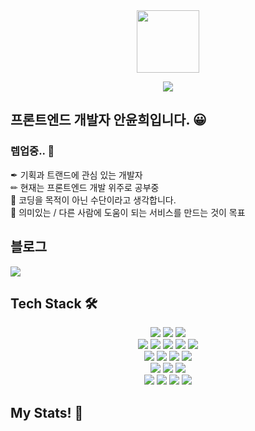 <div align="center"><img width=100 height=100 src="https://github.githubassets.com/images/mona-loading-default.gif" /></div>
<p align=center>
<img src="https://capsule-render.vercel.app/api?type=cylinder&color=E5CCFF&height=160&section=header&text=YUNHEEVERSE⭐&fontSize=90&&animation=fadeIn&fontColor=FFFFFF"></image>
</p>
  
  ## 프론트엔드 개발자 **안윤희**입니다. 😀
  ### 렙업중.. 🌳

 ✒ 기획과 트랜드에 관심 있는 개발자 </br>
 ✏ 현재는 프론트엔드 개발 위주로 공부중 </br>
 🔑 코딩을 목적이 아닌 수단이라고 생각합니다. </br>
 🎨 의미있는 / 다른 사람에 도움이 되는 서비스를 만드는 것이 목표 </br>

## 블로그
<a href="https://yunheeverse.tistory.com/"><img src="https://img.shields.io/badge/-blog-black"/></a>

## Tech Stack 🛠
<div align=center>
  <img src="https://img.shields.io/badge/html5-E34F26?style=for-the-badge&logo=Spring&logoColor=white">
  <img src="https://img.shields.io/badge/javascript-F7DF1E?style=for-the-badge&logo=Spring&logoColor=white">
  <img src="https://img.shields.io/badge/jquery-0769AD?style=for-the-badge&logo=Spring&logoColor=white">
</div>

<div align=center>
  <img src="https://img.shields.io/badge/css3-1572B6?style=for-the-badge&logo=Spring&logoColor=white">
  <img src="https://img.shields.io/badge/sass-CC6699?style=for-the-badge&logo=Spring&logoColor=white">
  <img src="https://img.shields.io/badge/styledcomponents-DB7093?style=for-the-badge&logo=Spring&logoColor=white">
  <img src="https://img.shields.io/badge/fontawesome-528DD7?style=for-the-badge&logo=Spring&logoColor=white">
  <img src="https://img.shields.io/badge/bootstrap-7952B3?style=for-the-badge&logo=Spring&logoColor=white">

  
</div>

<div align=center>
  <img src="https://img.shields.io/badge/react-61DAFB?style=for-the-badge&logo=Spring&logoColor=white">
  <img src="https://img.shields.io/badge/chakraui-319795?style=for-the-badge&logo=Spring&logoColor=white">
  <img src="https://img.shields.io/badge/nodedotjs-339933?style=for-the-badge&logo=Spring&logoColor=white">
  <img src="https://img.shields.io/badge/npm-CB3837?style=for-the-badge&logo=Spring&logoColor=white">
  
</div>

<div align=center>
  <img src="https://img.shields.io/badge/figma-F24E1E?style=for-the-badge&logo=Spring&logoColor=white">
  <img src="https://img.shields.io/badge/adobephotoshop-31A8FF?style=for-the-badge&logo=Spring&logoColor=white">
  <img src="https://img.shields.io/badge/adobeillustrator-FF9A00?style=for-the-badge&logo=Spring&logoColor=white">
</div>

<div align=center>
  <img src="https://img.shields.io/badge/notion-000000?style=for-the-badge&logo=Spring&logoColor=white">
  <img src="https://img.shields.io/badge/github-181717?style=for-the-badge&logo=Spring&logoColor=white">
  <img src="https://img.shields.io/badge/git-F05032?style=for-the-badge&logo=Spring&logoColor=white">
  <img src="https://img.shields.io/badge/slack-4A154B?style=for-the-badge&logo=Spring&logoColor=white">
</div>

## My Stats! 🍭

